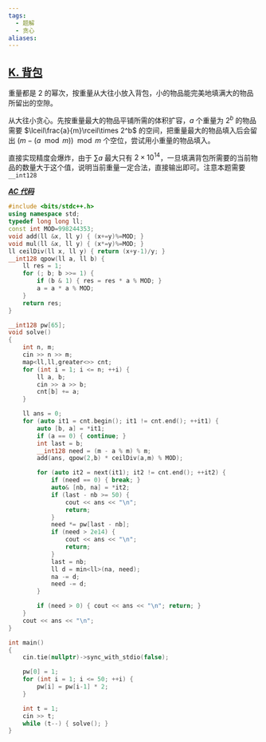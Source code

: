 ```yaml
---
tags:
  - 题解
  - 贪心
aliases:
---
```

## [K. 背包](https://qoj.ac/contest/2001/problem/10741)

重量都是 $2$ 的幂次，按重量从大往小放入背包，小的物品能完美地填满大的物品所留出的空隙。

从大往小贪心。先按重量最大的物品平铺所需的体积扩容，$a$ 个重量为 $2^b$ 的物品需要 $\lceil\frac{a}{m}\rceil\times 2^b$ 的空间，把重量最大的物品填入后会留出 $(m-(a\mod m))\mod m$ 个空位，尝试用小重量的物品填入。

直接实现精度会爆炸，由于 $\sum a$ 最大只有 $2\times 10^{14}$，一旦填满背包所需要的当前物品的数量大于这个值，说明当前重量一定合法，直接输出即可。注意本题需要 `__int128`

[***AC 代码***](https://qoj.ac/submission/1007265)

```cpp
#include <bits/stdc++.h>
using namespace std;
typedef long long ll;
const int MOD=998244353;
void add(ll &x, ll y) { (x+=y)%=MOD; }
void mul(ll &x, ll y) { (x*=y)%=MOD; }
ll ceilDiv(ll x, ll y) { return (x+y-1)/y; }
__int128 qpow(ll a, ll b) {
    ll res = 1;
    for (; b; b >>= 1) {
        if (b & 1) { res = res * a % MOD; }
        a = a * a % MOD;
    }
    return res;
}

__int128 pw[65];
void solve()
{
    int n, m;
    cin >> n >> m;
    map<ll,ll,greater<>> cnt;
    for (int i = 1; i <= n; ++i) {
        ll a, b;
        cin >> a >> b;
        cnt[b] += a;
    }

    ll ans = 0;
    for (auto it1 = cnt.begin(); it1 != cnt.end(); ++it1) {
        auto [b, a] = *it1;
        if (a == 0) { continue; }
        int last = b;
        __int128 need = (m - a % m) % m;
        add(ans, qpow(2,b) * ceilDiv(a,m) % MOD);

        for (auto it2 = next(it1); it2 != cnt.end(); ++it2) {
            if (need == 0) { break; }
            auto& [nb, na] = *it2;
            if (last - nb >= 50) {
                cout << ans << "\n";
                return;
            }
            need *= pw[last - nb];
            if (need > 2e14) {
                cout << ans << "\n"; 
                return;
            }
            last = nb;
            ll d = min<ll>(na, need);
            na -= d;
            need -= d;
        }

        if (need > 0) { cout << ans << "\n"; return; }
    }
    cout << ans << "\n";
}

int main()
{
    cin.tie(nullptr)->sync_with_stdio(false);

    pw[0] = 1;
    for (int i = 1; i <= 50; ++i) {
        pw[i] = pw[i-1] * 2;
    }

    int t = 1;
    cin >> t;
    while (t--) { solve(); }
}
```
